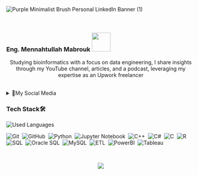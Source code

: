 ![Purple Minimalist Brush Personal LinkedIn Banner (1)](https://github.com/MennahMabrouk/MennahMabrouk/assets/101124995/f1ef358c-0710-4c04-a6e5-9467281cb6f0)

<br>

<p align="center">
  <h3>
    Eng. Mennahtullah Mabrouk <img src="https://media.tenor.com/NR-Kr20l4d4AAAAi/anime-hi.gif" width="50">
  </h3>
</p>

<p align="center">
Studying bioinformatics with a focus on data engineering, I share insights through my YouTube channel, articles, and a podcast, leveraging my expertise as an Upwork freelancer
</p>
<br>

<!--
<p align="center">
  <a href="https://github.com/DenverCoder1/readme-typing-svg"><img src="https://readme-typing-svg.herokuapp.com/?lines=Never%20Give-Up;Bioinformatics%20;&font=Fira%20Code&center=true&width=440&height=45&color=A020F0&vCenter=true&size=22"></a>
</p> 
<p align="center">
  <a href="https://github.com/DenverCoder1/readme-typing-svg"><img src="https://readme-typing-svg.herokuapp.com/?lines=Study%20Hard;Scientist%20;&font=Fira%20Code&center=true&width=440&height=45&color=bd7dbd&vCenter=true&size=22"></a>
</p> 
-->
<!--
<p align="center"> 
    <h3>Take a Glance 👩‍💻</h3>
  </p>
-->


<!--
<br>

<p align="center">
<body>
  <div style="display: flex; justify-content: center;">
    <div style="flex: 1;">
      <p align="center">
        <a href="https://github.com/DenverCoder1/readme-typing-svg"><img src="https://readme-typing-svg.herokuapp.com/?lines=Never%20Give-Up;Bioinformatics%20;&font=Fira%20Code&center=true&width=440&height=45&color=A020F0&vCenter=true&size=22"></a>
      </p>
      <p align="center">
        <a href="https://github.com/DenverCoder1/readme-typing-svg"><img src="https://readme-typing-svg.herokuapp.com/?lines=Study%20Hard;Scientist%20;&font=Fira%20Code&center=true&width=440&height=45&color=bd7dbd&vCenter=true&size=22"></a>
      </p>
    </div>
    -->

  
<details>
  <summary>🤩My Social Media</summary>
<div>
  <samp>
    <h2 align="center">You can reach me by:</h2>
    <p align="center">
        <br/>

<div class="container toggle-list" style="flex: 1;">
  <img align="left" src="https://github.com/MennahMabrouk/MennahMabrouk/assets/101124995/49d1371f-bfc9-4a51-a5c4-541d2faf5474" width="190" height="190">
  <table cellspacing="20">
    <tr>
      <td>
        <p align="center">
          <a href="https://www.linkedin.com/in/mennahtullah-mabrouk">
            <img src="https://img.shields.io/badge/-LinkedIn-2867B2?style=for-the-badge&logo=linkedin&logoColor=white">
          </a>
        </p>
      </td>
      <td>
        <p align="center">
          <a href="https://open.spotify.com/show/2v8r3V1BWelOrbXFbBIKoF?si=f33deb246e5a4091">
            <img src="https://img.shields.io/badge/-Spotify-22D05D?style=for-the-badge&logo=Spotify&logoColor=white">
          </a>
        </p>
      </td>
    </tr>
    <tr>
      <td>
        <p align="center">
          <a href="https://medium.com/@mennahtullahmabrouk">
            <img src="https://img.shields.io/badge/-Medium-000000?style=for-the-badge&logo=Medium&logoColor=white">
          </a>
        </p>
      </td>
      <td>
        <p align="center">
          <a href="https://dev.to/mennahtullahmabrouk">
            <img src="https://img.shields.io/badge/-DEV-000000?style=for-the-badge&logo=DEV&logoColor=white">
          </a>
        </p>
      </td>
    </tr>
    <tr>
      <td>
        <p align="center">
          <a href="https://www.kaggle.com/mennahtullasameh">
            <img src="https://img.shields.io/badge/-Kaggle-20BEFF?style=for-the-badge&logo=Kaggle&logoColor=white">
          </a>
        </p>
      </td>
      <td>
        <p align="center">
          <a href="https://www.upwork.com/freelancers/~01237dec759096da5d">
            <img src="https://img.shields.io/badge/-Upwork-13A800?style=for-the-badge&logo=Upwork&logoColor=white">
          </a>
        </p>
      </td>
    </tr>
    <tr>
      <td>
        <p align="center">
          <a href="https://www.youtube.com/@Mennahtullah_Mabrouk">
            <img src="https://img.shields.io/badge/-YouTube-FF0100?style=for-the-badge&logo=YouTube&logoColor=white">
          </a>
        </p>
      </td>
      <td>
        <p align="center">
          <a href="https://t.me/MennahtullahMabrouk">
            <img src="https://img.shields.io/badge/-Channel-24A0DC?style=for-the-badge&logo=Telegram&logoColor=white">
          </a>
        </p>
      </td>
    </tr>
  </table>
</div>
</body>

  <br>
  </p>
  </samp>
</div>
</details>



### Tech Stack🛠
    
  <img align="left" src="https://github-readme-stats.vercel.app/api/top-langs?username=mennahmabrouk&show_icons=true&locale=en&layout=compact&theme=radical" alt="Used Languages" />

<br>

![Git](https://img.shields.io/badge/-Git-05122A?style=flat&logo=git)&nbsp;
![GitHub](https://img.shields.io/badge/-GitHub-05122A?style=flat&logo=github)&nbsp;
![Python](https://img.shields.io/badge/-Python%20-05122A?style=flat&logo=python)&nbsp;
![Jupyter Notebook](https://img.shields.io/badge/jupyter-05122A?style=for-the-badge&logo=jupyter&logoColor=Orange)&nbsp;
![C++](https://img.shields.io/badge/c++-05122A?style=for-the-badge&logo=c%2B%2B&logoColor=cyan)&nbsp;
![C#](https://img.shields.io/badge/c%23-05122A?style=for-the-badge&logo=c-sharp&logoColor=green)&nbsp;
![C](https://img.shields.io/badge/C-05122A?style=for-the-badge&logo=c&logoColor=white)&nbsp;
![R](https://img.shields.io/badge/R-05122A?style=for-the-badge&logo=R&logoColor=blue)&nbsp;
![SQL](https://img.shields.io/badge/SQL-05122A?style=for-the-badge&logo=sql&logoColor=yellow)&nbsp;
![Oracle SQL](https://img.shields.io/badge/Oracle%20SQL-05122A?style=for-the-badge&logo=oracle&logoColor=red)&nbsp;
![MySQL](https://img.shields.io/badge/MySQL-05122A?style=for-the-badge&logo=mysql&logoColor=blue)&nbsp;
![ETL](https://img.shields.io/badge/ETL-05122A?style=for-the-badge&logo=ETL&logoColor=orange)&nbsp;
![PowerBI](https://img.shields.io/badge/PowerBI-05122A?style=for-the-badge&logo=PowerBI&logoColor=yellow)&nbsp;
![Tableau](https://img.shields.io/badge/Tableau-05122A?style=for-the-badge&logo=Tableau&logoColor=blue)&nbsp;


<br>

<p align="center">
  <img src="https://github-readme-stats.vercel.app/api?username=MennahMabrouk&show_icons=true&theme=radical&line_height=27">
</p>
